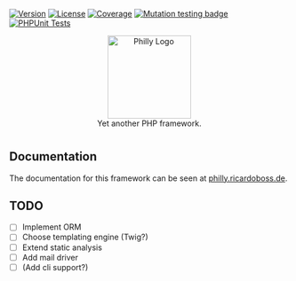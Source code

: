 [![Version](https://poser.pugx.org/ricardoboss/philly/version)](https://packagist.org/packages/ricardoboss/philly) [![License](https://poser.pugx.org/ricardoboss/philly/license)](https://packagist.org/packages/ricardoboss/philly) [![Coverage](https://shepherd.dev/github/ricardoboss/philly/coverage.svg)](https://shepherd.dev/github/ricardoboss/philly) [![Mutation testing badge](https://img.shields.io/endpoint?style=flat&url=https%3A%2F%2Fbadge-api.stryker-mutator.io%2Fgithub.com%2Fricardoboss%2FPhilly%2Fmaster)](https://dashboard.stryker-mutator.io/reports/github.com/ricardoboss/Philly/master) [![PHPUnit Tests](https://github.com/ricardoboss/Philly/workflows/PHPUnit%20Tests/badge.svg)](https://github.com/ricardoboss/Philly/actions)

<p align="center">
    <a href="https://philly.ricardoboss.de" target="_blank">
        <img src="https://raw.githubusercontent.com/ricardoboss/Philly/master/docs/assets/images/logo.svg" alt="Philly Logo" height="150">
    </a>
    <br>
    Yet another PHP framework.
</p>

# 

## Documentation

The documentation for this framework can be seen at [philly.ricardoboss.de](https://philly.ricardoboss.de/home).

## TODO

- [ ] Implement ORM
- [ ] Choose templating engine (Twig?)
- [ ] Extend static analysis
- [ ] Add mail driver
- [ ] (Add cli support?)
